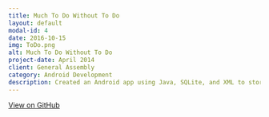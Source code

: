 ```yaml
---
title: Much To Do Without To Do
layout: default
modal-id: 4
date: 2016-10-15
img: ToDo.png
alt: Much To Do Without To Do
project-date: April 2014
client: General Assembly
category: Android Development
description: Created an Android app using Java, SQLite, and XML to store tasks that allow a user to keep their minds more organized.
---
```

<div class="center-links">
    <a class="btn btn-md btn-outline github-project-link" href="https://github.com/ScottLindley/To-Do-List-app" target="_blank">
        <i class="fa fa-github"></i>
        <span class="small">View on GitHub</span>
    </a>
</div>
